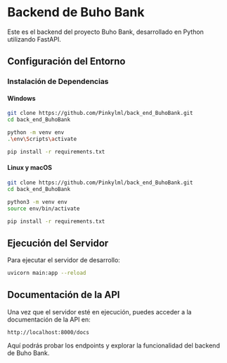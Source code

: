 # Backend de Buho Bank

Este es el backend del proyecto Buho Bank, desarrollado en Python utilizando FastAPI.

## Configuración del Entorno

### Instalación de Dependencias

#### Windows

```bash
git clone https://github.com/Pinkylml/back_end_BuhoBank.git
cd back_end_BuhoBank

python -m venv env
.\env\Scripts\activate

pip install -r requirements.txt
```

#### Linux y macOS

```bash
git clone https://github.com/Pinkylml/back_end_BuhoBank.git
cd back_end_BuhoBank

python3 -m venv env
source env/bin/activate

pip install -r requirements.txt
```

## Ejecución del Servidor

Para ejecutar el servidor de desarrollo:

```bash
uvicorn main:app --reload
```

## Documentación de la API

Una vez que el servidor esté en ejecución, puedes acceder a la documentación de la API en:

```
http://localhost:8000/docs
```

Aquí podrás probar los endpoints y explorar la funcionalidad del backend de Buho Bank.
